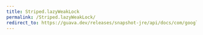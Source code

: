 ```yaml
---
title: Striped.lazyWeakLock
permalink: /Striped.lazyWeakLock/
redirect_to: https://guava.dev/releases/snapshot-jre/api/docs/com/google/common/util/concurrent/Striped.html#lazyWeakLock-int-
---
```

